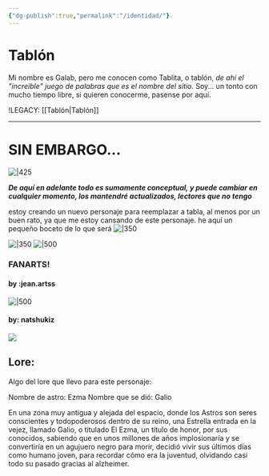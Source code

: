 ```yaml
---
{"dg-publish":true,"permalink":"/identidad/"}
---
```




# Tablón

 Mi nombre es Galab, pero me conocen como Tablita, o tablón, *de ahí el "increible" juego de palabras que es el nombre del sitio.* Soy... un tonto con mucho tiempo libre, si quieren conocerme, pasense por aquí.


!LEGACY: [[Tablón\|Tablón]]

---


# SIN EMBARGO...
![|425](https://i.imgur.com/SvZ7juf.png)

***De aquí en adelante todo es sumamente conceptual, y puede cambiar en cualquier momento, los mantendré actualizados, lectores que no tengo***

estoy creando un nuevo personaje para reemplazar a tabla, al menos por un buen rato, ya que me estoy cansando de este personaje. he aquí un pequeño boceto de lo que será
![|350](https://i.imgur.com/IedpwqN.png)
 
![|350](https://i.imgur.com/EmzpmJ4.png)
![|500](https://i.imgur.com/hF5Zaug.png)



### FANARTS!
#### by :jean.artss

![|500](https://i.imgur.com/DkDobGm.png)
#### by: natshukiz

![](https://i.imgur.com/4rq4FMQ.png)

## Lore:
Algo del lore que llevo para este personaje: 

Nombre de astro: Ezma
Nombre que se dió: Galio

En una zona muy antigua y alejada del espacio, donde los Astros son seres conscientes y todopoderosos dentro de su reino, una Estrella entrada en la vejez, llamado Galio, o titulado El Ezma, un título de honor, por sus conocidos, sabiendo que en unos millones de años implosionaría y se convertiría en un agujuero negro para morir, decidió vivir sus  últimos días como humano joven, para recordar cómo era la juventud, olvidando casi todo su pasado gracias al alzheimer.

